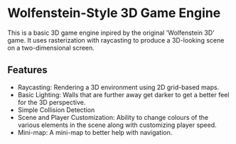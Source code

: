 # Wolfenstein-Style 3D Game Engine

This is a basic 3D game engine inpired by the original 'Wolfenstein 3D' game. It uses rasterization with raycasting to produce a 3D-looking scene on a two-dimensional screen. 

## Features
- Raycasting: Rendering a 3D environment using 2D grid-based maps.
- Basic Lighting: Walls that are further away get darker to get a better feel for the 3D perspective.
- Simple Collision Detection
- Scene and Player Customization: Ability to change colours of the various elements in the scene along with customizing player speed.
- Mini-map: A mini-map to better help with navigation.
